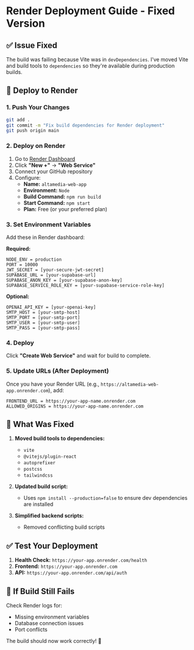 # Render Deployment Guide - Fixed Version

## ✅ Issue Fixed
The build was failing because Vite was in `devDependencies`. I've moved Vite and build tools to `dependencies` so they're available during production builds.

## 🚀 Deploy to Render

### 1. Push Your Changes
```bash
git add .
git commit -m "Fix build dependencies for Render deployment"
git push origin main
```

### 2. Deploy on Render
1. Go to [Render Dashboard](https://dashboard.render.com/)
2. Click **"New +"** → **"Web Service"**
3. Connect your GitHub repository
4. Configure:
   - **Name:** `altamedia-web-app`
   - **Environment:** `Node`
   - **Build Command:** `npm run build`
   - **Start Command:** `npm start`
   - **Plan:** Free (or your preferred plan)

### 3. Set Environment Variables
Add these in Render dashboard:

**Required:**
```
NODE_ENV = production
PORT = 10000
JWT_SECRET = [your-secure-jwt-secret]
SUPABASE_URL = [your-supabase-url]
SUPABASE_ANON_KEY = [your-supabase-anon-key]
SUPABASE_SERVICE_ROLE_KEY = [your-supabase-service-role-key]
```

**Optional:**
```
OPENAI_API_KEY = [your-openai-key]
SMTP_HOST = [your-smtp-host]
SMTP_PORT = [your-smtp-port]
SMTP_USER = [your-smtp-user]
SMTP_PASS = [your-smtp-pass]
```

### 4. Deploy
Click **"Create Web Service"** and wait for build to complete.

### 5. Update URLs (After Deployment)
Once you have your Render URL (e.g., `https://altamedia-web-app.onrender.com`), add:
```
FRONTEND_URL = https://your-app-name.onrender.com
ALLOWED_ORIGINS = https://your-app-name.onrender.com
```

## 🔧 What Was Fixed

1. **Moved build tools to dependencies:**
   - `vite`
   - `@vitejs/plugin-react`
   - `autoprefixer`
   - `postcss`
   - `tailwindcss`

2. **Updated build script:**
   - Uses `npm install --production=false` to ensure dev dependencies are installed

3. **Simplified backend scripts:**
   - Removed conflicting build scripts

## ✅ Test Your Deployment

1. **Health Check:** `https://your-app.onrender.com/health`
2. **Frontend:** `https://your-app.onrender.com`
3. **API:** `https://your-app.onrender.com/api/auth`

## 🐛 If Build Still Fails

Check Render logs for:
- Missing environment variables
- Database connection issues
- Port conflicts

The build should now work correctly! 🎉
